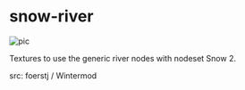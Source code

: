 # snow-river

![pic](pic.jpg)

Textures to use the generic river nodes with nodeset Snow 2.

src: foerstj / Wintermod
